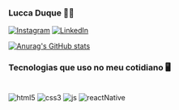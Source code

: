 
### Lucca Duque ✌🏽

[![Instagram](https://img.shields.io/badge/Instagram-E4405F?style=for-the-badge&logo=instagram&logoColor=white)](https://www.instagram.com/luccaduque/)
[![LinkedIn](https://img.shields.io/badge/LinkedIn-0077B5?style=for-the-badge&logo=linkedin&logoColor=white)](https://www.linkedin.com/in/luccaduque)



[![Anurag's GitHub stats](https://github-readme-stats.vercel.app/api?username=luccaduque&show_icons=true&theme=gruvbox)](https://github.com/luccaduque/github-readme-stats)

### Tecnologias que uso no meu cotidiano 🖥️

<div style="display: inline_block"> <br>
    <img align="center" alt="html5" src="https://img.shields.io/badge/HTML5-E34F26?style=for-the-badge&logo=html5&logoColor=white"/>
    <img align="center" alt="css3" src="https://img.shields.io/badge/CSS3-1572B6?style=for-the-badge&logo=css3&logoColor=white"/>
    <img align="center" alt="js" src="https://img.shields.io/badge/JavaScript-F7DF1E?style=for-the-badge&logo=javascript&logoColor=black"/>
    <img align="center" alt="reactNative" src="https://img.shields.io/badge/React_Native-20232A?style=for-the-badge&logo=react&logoColor=61DAFB"/>
</div>
